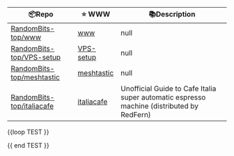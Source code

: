 

| 📦Repo    | ⭐️ WWW | 📚Description |
| --------- | ----------- | -------------- |
| [RandomBits-top/www](https://github.com/RandomBits-top/www) | [www](null) | null |
| [RandomBits-top/VPS-setup](https://github.com/RandomBits-top/VPS-setup) | [VPS-setup](null) | null |
| [RandomBits-top/meshtastic](https://github.com/RandomBits-top/meshtastic) | [meshtastic](null) | null |
| [RandomBits-top/italiacafe](https://github.com/RandomBits-top/italiacafe) | [italiacafe](null) | Unofficial Guide to Cafe Italia super automatic espresso machine (distributed by RedFern) |

{{loop TEST }}

{{ end TEST }}
